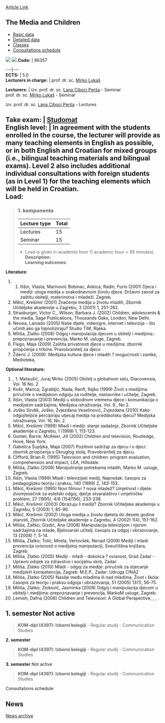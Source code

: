 [Article Link](https://www.fhs.hr/en/course/tmac)

## The Media and Children
  * [Basic data](https://www.fhs.hr/en/course/tmac#v1id-523841_117132_1_0 "Basic data")
  * [Detailed data](https://www.fhs.hr/en/course/tmac#v1id-523841_117132_1_1 "Detailed data")
  * [Classes](https://www.fhs.hr/en/course/tmac#v1id-523841_117132_1_2 "Classes")
  * [Consultations schedule](https://www.fhs.hr/en/course/tmac#v1id-523841_117132_1_3 "Consultations schedule")


[![](https://www.fhs.hr/img/flags/gif/hr.gif)](https://www.fhs.hr/predmet/mid) [![](https://www.fhs.hr/img/flags/gif/gb.gif)](https://www.fhs.hr/en/course/tmac)
**Code:** |  86357  
  
---|---  
**ECTS:** |  5.0   
**Lecturers in charge:** |  prof. dr. sc. [Mirko Lukaš](https://www.fhs.hr/staff/mirko.lukas)   
  
**Lecturers:** |  izv. prof. dr. sc. [Lana Ciboci Perša](https://www.fhs.hr/djelatnik/lana.ciboci_persa) - Seminar  
prof. dr. sc. [Mirko Lukaš](https://www.fhs.hr/djelatnik/mirko.lukas) - Seminar  
  
izv. prof. dr. sc. [Lana Ciboci Perša](https://www.fhs.hr/djelatnik/lana.ciboci_persa) - Lectures  
  
**Take exam:** |  [Studomat](http://www.isvu.hr/studomat)  
**English level:** |  In agreement with the students enrolled in the course, the lecturer will provide as many teaching elements in English as possible, or in both English and Croatian for mixed groups (i.e., bilingual teaching materials and bilingual exams). Level 2 also includes additional individual consultations with foreign students (as in Level 1) for the teaching elements which will be held in Croatian.   
**Load:**  
---  
> ### 1. komponenta
> | Lecture type | Total  
> ---|---  
> Lectures | 15  
> Seminar | 15  
> * Load is given in academic hour (1 academic hour = 45 minutes)   
**Description:**  
> **Learning outcomes:**  

  
**Literature:**  
  1. 1. Ilišin, Vlasta; Marinović Bobinac, Ankica; Radin, Furio (2001) Djeca i mediji: uloga medija u svakodnevnom životu djece. Državni zavod za zaštitu obitelji, materinstva i mladeži. Zagreb.  
2. Mikić, Krešimir (2001) Značenje medija u životu mladih, Zbornik Učiteljske akademije u Zagrebu, 3 (2001) 1, 251-262.  
3. Strasburger, Victor C., Wilson, Barbara J. (2002) Children, adolescents & the media, Sage Publications, Thousands Oaks, London, New Delhi.  
3. Nessia, Laniado (2005) Naše dijete, videoigre, internet i televizija - što učiniti ako ga hipnotiziraju? Studio TiM, Rijeka.  
4. Miliša, Zlatko (2008) Odgoj i manipulacija djecom u obitelji i medijima : prepoznavanje i prevencija, Marko M. usluge, Zagreb.  
5. Flego, Maja (2009) Zaštita privatnosti djece u medijima: zbornik priopćenja s tribine. Pravobranitelj za djecu  
6. Žderić J. (2009): Medijska kultura djece i mladih ? mogućnosti i zamke, Medioteka, 

  
**Optional literature:**  
  1. , 1. Mataušić, Juraj Mirko (2005) Obitelj u globalnom selu, Diacovensia, Vol. 16 No. 2  
2. Košir, Manca; Zgrabljić, Nada; Ranfl, Rajko (1999) Život s medijima: priručnik o medijskom odgoju za roditelje, nastavnike i učitelje, Zagreb.   
3. Ilišin, Vlasta (2003) Mediji u slobodnom vremenu djece i komunikacija o medijskim sadržajima, Medijska istraživanja, Vol. 9., No 2.   
4. Joško Sindik, Joško; Zvjezdana Veselinović, Zvjezdana (2010) Kako odgojiteljice percipiraju utjecaj medija na predškolsku djecu? Medijska istraživanja, Vol. 16, No. 2.  
5. Mikić, Krešimir (1999) Mladi i mediji: stanje sadašnje, Zbornik Učiteljske akademije u Zagrebu, 1 (1999) 1, 113-123.  
6. Gunter, Barrie; McAleer, Jill (2002) Children and television, Routledge, Hove, New York.  
7. Gabelica Šupljika, Maja (2007) Pozitivni sadržaji za djecu i o djeci: zbornik priopćenja s Okruglog stola, Pravobranitelj za djecu.  
8. Clifford, Brian R. (1995) Television and children: program evaluation, comprehension and impact, LEA, Hillsdale.  
9. Miliša, Zlatko (2006) Manipuliranje potrebama mladih, Marko M. usluge, Zagreb.   
10. Ilišin, Vlasta (1999) Mladi i televizijski medij, Napredak: časopis za pedagogijsku teoriju i praksu, 140 (1999) 2, 143-153.  
11. Mikić, Krešimir (1995) Novi filmovi ? nova mladež? Umjetnost i dijete: dvomjesečnik za estetski odgoj, dječje stvaralaštvo i umjetničke problem, 27 (1995), 4/6 (154/156), 233-238.  
12. Mikić, Krešimir (2003) Obrazuju li mediji? Zbornik Učiteljske akademije u Zagrebu, 5 (2003) 1, 85-90.  
13. Mikić, Krešimir (2002) Uloga medija u životu djeteta do desete godine starosti, Zbornik Učiteljske akademije u Zagrebu, 4 (2002) 1(4), 151-162.  
14. Miliša, Zaltko; Gizdić, Ana (2008) Manipulacija televizijom i njenim sadržajima na mlade, Bjelovarski učitelj: časopis za odgoj i obrazovanje, 13 (2008) ?, 5-14.  
15. Miliša, Zlatko; Tolić, Mirela, Vertovšek, Nenad (2009) Mediji i mladi: prevencija ovisnosti o medijskoj manipulaciji, Sveučilišna knjižara, Zagreb.   
16. Miliša, Zlatko (2005) Mediji - mladi - dokolica ? ovisnost, Grad Zadar - Upravni odsjek za zdravstvo i socijalnu skrb, Zadar.  
17. Miliša, Zlatko (2010) Mladi - odgoj za medije: priručnik za stjecanje medijskih kompetencija, Zagreb: M.E.P., Zadar: Udruga CINAZ  
18. Miliša, Zlatko (2005) Nasilje među mladima ili nad mladima, Život i škola: časopis za teoriju i praksu odgoja i obrazovanja, 51 (2005) 13(1), 56-75.   
19. Miliša, Zlatko; Zloković, Jasminka (2008) Odgoj i manipulacija djecom u obitelji i medijima: prepoznavanje i prevencija, MarkoM usluge, Zagreb.  
20. Lemish, Dafna (2006) Children and Television: A Global Perspective, , , .

  
**1. semester** Not active  
---  
> **KOM-dipl (4397): Izborni kolegiji** - Regular studij - Communication Studies  
>   
  
**2. semester**  
> **KOM-dipl (4397): Izborni kolegiji** - Regular studij - Communication Studies  
>   
  
**3. semester** Not active  
> **KOM-dipl (4397): Izborni kolegiji** - Regular studij - Communication Studies  
>   
Consultations schedule: 


## News
[News archive](https://www.fhs.hr/en/course/tmac?@=20pf8#news_77664 "News archive")
